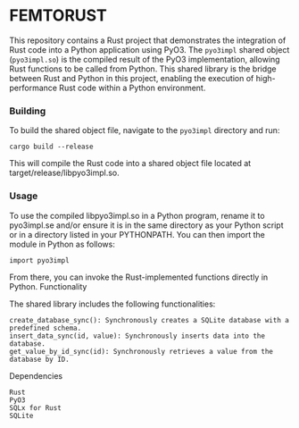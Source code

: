 # FEMTORUST

This repository contains a Rust project that demonstrates the integration of Rust code into a Python application using PyO3. The `pyo3impl` shared object (`pyo3impl.so`) is the compiled result of the PyO3 implementation, allowing Rust functions to be called from Python. This shared library is the bridge between Rust and Python in this project, enabling the execution of high-performance Rust code within a Python environment.

### Building

To build the shared object file, navigate to the `pyo3impl` directory and run:

    cargo build --release

This will compile the Rust code into a shared object file located at target/release/libpyo3impl.so.

### Usage

To use the compiled libpyo3impl.so in a Python program, rename it to pyo3impl.se and/or ensure it is in the same directory as your Python script or in a directory listed in your PYTHONPATH. You can then import the module in Python as follows:

    import pyo3impl

From there, you can invoke the Rust-implemented functions directly in Python.
Functionality

The shared library includes the following functionalities:

    create_database_sync(): Synchronously creates a SQLite database with a predefined schema.
    insert_data_sync(id, value): Synchronously inserts data into the database.
    get_value_by_id_sync(id): Synchronously retrieves a value from the database by ID.

Dependencies

    Rust
    PyO3
    SQLx for Rust
    SQLite
